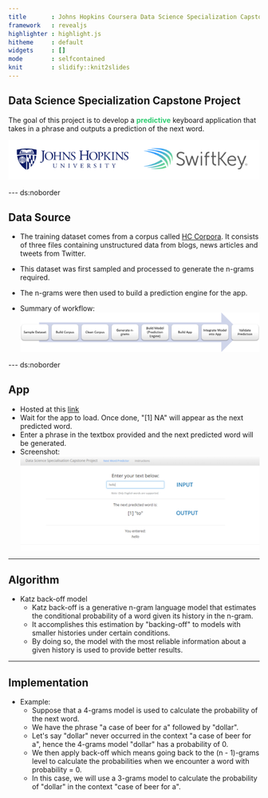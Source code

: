 ```yaml
---
title       : Johns Hopkins Coursera Data Science Specialization Capstone Project
framework   : revealjs
highlighter : highlight.js
hitheme     : default 
widgets     : []
mode        : selfcontained
knit        : slidify::knit2slides
---
```


## Data Science Specialization Capstone Project

The goal of this project is to develop a <span style = "color:#2ecc71; font-weight:bold">predictive</span> keyboard application that takes in a phrase and outputs a prediction of the next word.

![Course Partners](resources/capstonePartners.png)

--- ds:noborder

## Data Source

- The training dataset comes from a corpus called [HC Corpora](http://www.corpora.heliohost.org). It consists of three files containing unstructured data from blogs, news articles and tweets from Twitter.

- This dataset was first sampled and processed to generate the n-grams required.

- The n-grams were then used to build a prediction engine for the app.

- Summary of workflow:
![Workflow](resources/workflow.png)

--- ds:noborder

## App

- Hosted at this [link](https://outrigger.shinyapps.io/shiny_app/)
- Wait for the app to load. Once done, "[1] NA" will appear as the next predicted word.
- Enter a phrase in the textbox provided and the next predicted word will be generated.
- Screenshot:
![Screenshot](resources/app.png)

---

## Algorithm

- Katz back-off model
    - Katz back-off is a generative n-gram language model that estimates the conditional probability of a word given its history in the n-gram.
    - It accomplishes this estimation by "backing-off" to models with smaller histories under certain conditions.
    - By doing so, the model with the most reliable information about a given history is used to provide better results.

---

## Implementation

- Example: 
    - Suppose that a 4-grams model is used to calculate the probability of the next word.
    - We have the phrase "a case of beer for a" followed by "dollar".
    - Let's say "dollar" never occurred in the context "a case of beer for a", hence the 4-grams model "dollar" has a probability of 0.
    - We then apply back-off which means going back to the (n - 1)-grams level to calculate the probabilities when we encounter a word with probability = 0.
    - In this case, we will use a 3-grams model to calculate the probability of "dollar" in the context "case of beer for a".
